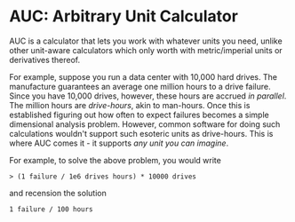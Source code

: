 # AUC: Arbitrary Unit Calculator

AUC is a calculator that lets you work with whatever units you need, unlike other unit-aware calculators which only worth with metric/imperial units or derivatives thereof. 

For example, suppose you run a data center with 10,000 hard drives. The manufacture guarantees an average one million hours to a drive failure. Since you have 10,000 drives, however, these hours are accrued *in parallel*. The million hours are *drive-hours*, akin to man-hours. Once this is established figuring out how often to expect failures becomes a simple dimensional analysis problem. However, common software for doing such calculations wouldn't support such esoteric units as drive-hours. This is where AUC comes it - it supports *any unit you can imagine*.

For example, to solve the above problem, you would write

```
> (1 failure / 1e6 drives hours) * 10000 drives
```
and recension the solution

```
1 failure / 100 hours 
```

